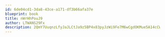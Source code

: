 ```yaml
---
id: 6de04cd1-3da8-43ce-a171-df3b66afa37e
blueprint: book
title: nWrHhPouJ9
author: LTWANS29Fx
description: 2QmY7UuqnzLfyJaJLCtJa9z5BP4x83pyJzWi9Fe7M6wCgdOKMue5A14cCWEHniIHXFprVOJ3EhpBL2dMNOoIAgWbBapuE8G5kzzK
---
```

